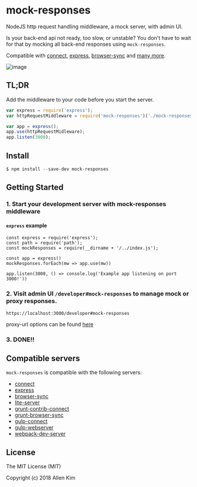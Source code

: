 # mock-responses

NodeJS http request handling middleware, a mock server, with admin UI.

Is your back-end api not ready, too slow, or unstable? You don't have to wait for that by mocking all back-end responses using `mock-responses`.

Compatible with [connect](https://github.com/senchalabs/connect), [express](https://github.com/strongloop/express), [browser-sync](https://github.com/BrowserSync/browser-sync) and [many more](#compatible-servers).

![image](https://user-images.githubusercontent.com/1437734/44070798-cd75a576-9f53-11e8-86f7-d902393aa35e.png)

## TL;DR

Add the middleware to your code before you start the server.

```javascript
var express = require('express');
var httpRequestMiddleware = require('mock-responses')('./mock-responses.sqlite3');

var app = express();
app.use(httpRequestMidleware);
app.listen(3000);
```

## Install

  ```javascript
  $ npm install --save-dev mock-responses
  ```

## Getting Started
  ### 1. Start your development server with mock-responses middleware
  #### `express` example
  ```
  const express = require('express');
  const path = require('path');
  const mockResponses = require(__dirname + '/../index.js');

  const app = express()
  mockResponses.forEach(mw => app.use(mw))

  app.listen(3000, () => console.log('Example app listening on port 3000!'))
  ```
  
  ### 2. Visit admin UI `/developer#mock-responses` to manage mock or proxy responses.
  ```
  https://localhost:3000/developer#mock-responses
  ```
  proxy-url options can be found [here](https://github.com/chimurai/http-proxy-middleware#http-proxy-options)
  
  ### 3. DONE!!
  
## Compatible servers
`mock-responses` is compatible with the following servers:

* [connect](https://www.npmjs.com/package/connect)
* [express](https://www.npmjs.com/package/express)
* [browser-sync](https://www.npmjs.com/package/browser-sync)
* [lite-server](https://www.npmjs.com/package/lite-server)
* [grunt-contrib-connect](https://www.npmjs.com/package/grunt-contrib-connect)
* [grunt-browser-sync](https://www.npmjs.com/package/grunt-browser-sync)
* [gulp-connect](https://www.npmjs.com/package/gulp-connect)
* [gulp-webserver](https://www.npmjs.com/package/gulp-webserver)
* [webpack-dev-server](https://github.com/webpack/webpack-dev-server)

## License

The MIT License (MIT)

Copyright (c) 2018 Allen Kim

